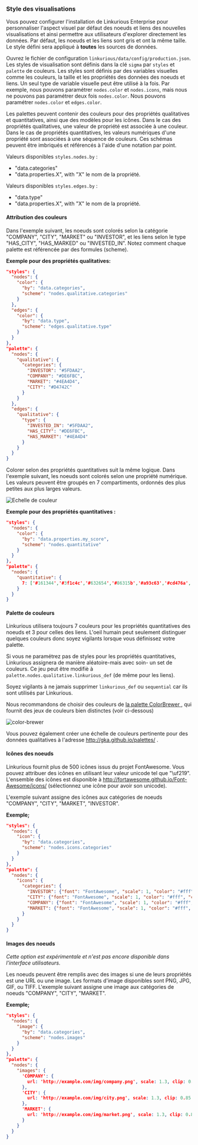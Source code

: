 ### Style des visualisations

Vous pouvez configurer l'installation de Linkurious Enterprise pour personnaliser l'aspect visuel par défaut des noeuds et liens des nouvelles visualisations et ainsi permettre aux utilisateurs d'explorer directement les données. Par défaut, les noeuds et les liens sont gris et ont la même taille. Le style défini sera appliqué à **toutes** les sources de données.

Ouvrez le fichier de configuration `linkurious/data/config/production.json`. Les styles de visualisation sont définis dans la clé `sigma` par  `styles` et  `palette` de couleurs. Les styles sont définis par des variables visuelles comme les couleurs, la taille et les propriétés des données des noeuds et liens. Un seul type de variable visuelle peut être utilisé à la fois. Par exemple, nous pouvons paramétrer `nodes.color` et `nodes.icons`, mais nous ne pouvons pas paramétrer deux fois  `nodes.color`. Nous pouvons paramétrer `nodes.color` et `edges.color`.

Les palettes peuvent contenir des couleurs pour des propriétés qualitatives et quantitatives, ainsi que des modèles pour les icônes. Dans le cas des propriétés qualitatives, une valeur de propriété est associée à une couleur. Dans le cas de propriétés quantitatives, les valeurs numériques d'une propriété sont associées à une séquence de couleurs. Ces schémas peuvent être imbriqués et référencés à l'aide d'une notation par point. 

Valeurs disponibles `styles.nodes.by` :
- "data.categories"
- "data.properties.X", with "X" le nom de la propriété.

Valeurs disponibles `styles.edges.by` :
- "data.type"
- "data.properties.X", with "X" le nom de la propriété.

#### Attribution des couleurs 

Dans l'exemple suivant, les noeuds sont colorés selon la catégorie  "COMPANY", "CITY", "MARKET" ou "INVESTOR", et les liens selon le type  "HAS_CITY", "HAS_MARKED" ou "INVESTED_IN". Notez comment chaque palette est référencée par des formules (scheme).

**Exemple pour des propriétés qualitatives:**
```json
"styles": {
  "nodes": {
    "color": {
      "by": "data.categories",
      "scheme": "nodes.qualitative.categories"
    }
  },
  "edges": {
    "color": {
      "by": "data.type",
      "scheme": "edges.qualitative.type"
    }
  }
},
"palette": {
  "nodes": {
    "qualitative": {
      "categories": {
        "INVESTOR": "#5FDAA2",
        "COMPANY": "#DE6FBC",
        "MARKET": "#4EA4D4",
        "CITY": "#D4742C"
      }
    }
  },
  "edges": {
    "qualitative": {
      "type": {
        "INVESTED_IN": "#5FDAA2",
        "HAS_CITY": "#DE6FBC",
        "HAS_MARKET": "#4EA4D4"
      }
    }
  }
}
```

Colorer selon des propriétés quantitatives suit la même logique. Dans l'exemple suivant, les noeuds sont colorés selon une propriété numérique. Les valeurs peuvent être groupés en 7 compartiments, ordonnés des plus petites aux plus larges valeurs. 

![Echelle de couleur](Color-scale.png)

**Exemple pour des propriétés quantitatives :**
```json
"styles": {
  "nodes": {
    "color": {
      "by": "data.properties.my_score",
      "scheme": "nodes.quantitative"
    }
  }
},
"palette": {
  "nodes": {
    "quantitative": {
      7: ['#161344','#3f1c4c','#632654','#86315b','#a93c63','#cd476a','#f35371']
    }
  }
}
```

#### Palette de couleurs

Linkurious utilisera toujours 7 couleurs pour les propriétés quantitatives des noeuds et 3 pour celles des liens. L'oeil humain peut seulement distinguer quelques couleurs donc soyez vigilants lorsque vous définissez votre palette.  

Si vous ne paramétrez pas de styles pour les propriétés quantitatives, Linkurious assignera de manière aléatoire-mais avec soin- un set de couleurs. Ce jeu peut être modifiè à  `palette.nodes.qualitative.linkurious_def` (de même pour les liens).

Soyez vigilants à ne jamais supprimer `linkurious_def` ou `sequential` car ils sont utilisés par Linkurious.

Nous recommandons de choisir des couleurs de  [la palette ColorBrewer ](https://github.com/Linkurious/linkurious.js/blob/develop/plugins/sigma.plugins.colorbrewer/sigma.plugins.colorbrewer.js), qui fournit des jeux de couleurs bien distinctes (voir ci-dessous) 

![color-brewer](Color-brewer.png)

Vous pouvez également créer une échelle de couleurs pertinente pour des données qualitatives à l'adresse   http://gka.github.io/palettes/ .

#### Icônes des noeuds

Linkurious fournit plus de  500 icônes issus du projet FontAwesome. Vous pouvez attribuer des icônes en utilisant leur valeur unicode tel que "\uf219". L'ensemble des icônes est disponible à  http://fortawesome.github.io/Font-Awesome/icons/ (sélectionnez une icône pour avoir son unicode).

L'exemple suivant assigne des icônes aux catégories de noeuds "COMPANY", "CITY", "MARKET", "INVESTOR".

**Exemple;**
```json
"styles": {
  "nodes": {
    "icon": {
      "by": "data.categories",
      "scheme": "nodes.icons.categories"
    }
  }
},
"palette": {
  "nodes": {
    "icons": {
      "categories": {
        "INVESTOR": {"font": "FontAwesome", "scale": 1, "color": "#fff", "content": "\uf19c"},
        "CITY": {"font": "FontAwesome", "scale": 1, "color": "#fff", "content": "\uf015"},
        "COMPANY": {"font": "FontAwesome", "scale": 1, "color": "#fff", "content": "\uf135"},
        "MARKET": {"font": "FontAwesome", "scale": 1, "color": "#fff", "content": "\uf219"}
      }
    }
  }
}
```

#### Images des noeuds

*Cette option est expérimentale et n'est pas encore disponible dans l'interface utilisateurs.*

Les noeuds peuvent être remplis avec des images si une de leurs propriétés est une URL ou une image. Les formats d'image disponibles sont PNG, JPG, GIF, ou TIFF. L'exemple suivant assigne une image aux catégories de noeuds "COMPANY", "CITY", "MARKET".


**Exemple;**
```json
"styles": {
  "nodes": {
    "image": {
      "by": "data.categories",
      "scheme": "nodes.images"
    }
  }
},
"palette": {
  "nodes": {
    "images": {
      'COMPANY': {
        url: 'http://example.com/img/company.png', scale: 1.3, clip: 0.85
      },
      'CITY': {
        url: 'http://example.com/img/city.png', scale: 1.3, clip: 0.85
      },
      'MARKET': {
        url: 'http://example.com/img/market.png', scale: 1.3, clip: 0.85
      }
    }
  }
}
```
